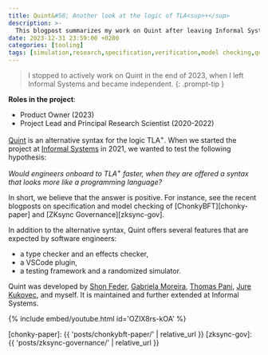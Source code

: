 ```yaml
---
title: Quint&#58; Another look at the logic of TLA<sup>+</sup>
description: >-
  This blogpost summarizes my work on Quint after leaving Informal Systems....
date: 2023-12-31 23:59:00 +0200
categories: [tooling]
tags: [simulation,research,specification,verification,model checking,quint,apalache,TLA+,tool,open source]
---
```


> I stopped to actively work on Quint in the end of 2023,
  when I left Informal Systems and became independent.
{: .prompt-tip }

**Roles in the project**:
  - Product Owner (2023)
  - Project Lead and Principal Research Scientist (2020-2022)

[Quint][] is an alternative syntax for the logic TLA<sup>+</sup>. When we
started the project at [Informal Systems][] in 2021, we wanted to test the
following hypothesis:

*Would engineers onboard to TLA<sup>+</sup> faster, when they are offered a
syntax that looks more like a programming language?*

In short, we believe that the answer is positive. For instance, see the recent
blogposts on specification and model checking of [ChonkyBFT][chonky-paper]
and [ZKsync Governance][zksync-gov].

In addition to the alternative syntax, Quint offers several features that
are expected by software engineers:

 - a type checker and an effects checker,
 - a VSCode plugin,
 - a testing framework and a randomized simulator.

Quint was developed by [Shon Feder][], [Gabriela Moreira][], [Thomas Pani][],
[Jure Kukovec][], and myself. It is maintained and further extended at
Informal Systems.

{% include embed/youtube.html id='OZIX8rs-kOA' %}

[Thomas Pani]: https://thpani.net/ 
[Jure Kukovec]: https://forsyte.at/people/kukovec/
[Shon Feder]: https://shonfeder.net/
[Gabriela Moreira]: https://github.com/bugarela
[Informal Systems]: https://informal.systems
[Quint]: https://github.com/informalsystems/quint
[chonky-paper]: {{ 'posts/chonkybft-paper/' | relative_url }}
[zksync-gov]: {{ 'posts/zksync-governance/' | relative_url }}